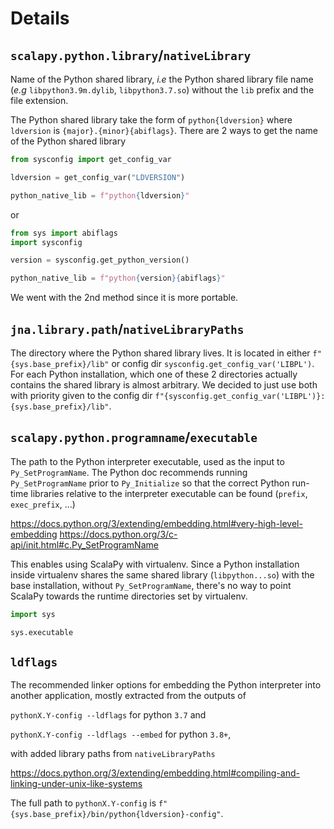 # Details

## `scalapy.python.library`/`nativeLibrary`

Name of the Python shared library, *i.e* the Python shared library file name (*e.g* `libpython3.9m.dylib`, `libpython3.7.so`) without the `lib` prefix and the file extension.

The Python shared library take the form of `python{ldversion}` where `ldversion` is `{major}.{minor}{abiflags}`. There are 2 ways to get the name of the Python shared library

```python
from sysconfig import get_config_var

ldversion = get_config_var("LDVERSION")

python_native_lib = f"python{ldversion}"
```

or

```python
from sys import abiflags
import sysconfig

version = sysconfig.get_python_version()

python_native_lib = f"python{version}{abiflags}"
```

We went with the 2nd method since it is more portable.

## `jna.library.path`/`nativeLibraryPaths`

The directory where the Python shared library lives. It is located in either `f"{sys.base_prefix}/lib"` or config dir `sysconfig.get_config_var('LIBPL')`. For each Python installation, which one of these 2 directories actually contains the shared library is almost arbitrary. We decided to just use both with priority given to the config dir `f"{sysconfig.get_config_var('LIBPL')}:{sys.base_prefix}/lib"`.

## `scalapy.python.programname`/`executable`

The path to the Python interpreter executable, used as the input to `Py_SetProgramName`. The Python doc recommends running `Py_SetProgramName` prior to `Py_Initialize` so that the correct Python run-time libraries relative to the interpreter executable can be found (`prefix`, `exec_prefix`, ...)

https://docs.python.org/3/extending/embedding.html#very-high-level-embedding
https://docs.python.org/3/c-api/init.html#c.Py_SetProgramName

This enables using ScalaPy with virtualenv. Since a Python installation inside virtualenv shares the same shared library (`libpython...so`) with the base installation, without `Py_SetProgramName`, there's no way to point ScalaPy towards the runtime directories set by virtualenv.

```python
import sys

sys.executable
```

## `ldflags`

The recommended linker options for embedding the Python interpreter into another application, mostly extracted from the outputs of

`pythonX.Y-config --ldflags` for python `3.7` and

`pythonX.Y-config --ldflags --embed` for python `3.8+`,

with added library paths from `nativeLibraryPaths`

https://docs.python.org/3/extending/embedding.html#compiling-and-linking-under-unix-like-systems

The full path to `pythonX.Y-config` is `f"{sys.base_prefix}/bin/python{ldversion}-config"`.
